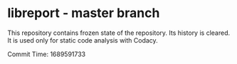 # libreport - master branch

This repository contains frozen state of the repository.
Its history is cleared. It is used only for static code
analysis with Codacy.

Commit Time: 1689591733